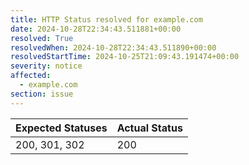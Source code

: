 ```yaml
---
title: HTTP Status resolved for example.com
date: 2024-10-28T22:34:43.511881+00:00
resolved: True
resolvedWhen: 2024-10-28T22:34:43.511890+00:00
resolvedStartTime: 2024-10-25T21:09:43.191474+00:00
severity: notice
affected:
  - example.com
section: issue
---
```


| Expected Statuses | Actual Status  |
|-------------------|----------------|
| 200, 301, 302 | 200 |
